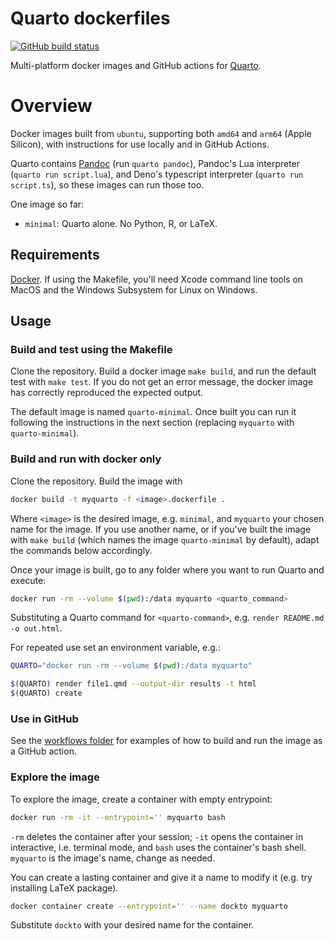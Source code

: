 # Quarto dockerfiles

[![GitHub build status][CI badge]][CI workflow]

Multi-platform docker images and GitHub actions for
[Quarto](https://quarto.org).

[CI badge]: https://img.shields.io/github/actions/workflow/status/dialoa/quarto-dockerfiles/ci.yaml?branch=main
[CI workflow]: https://github.com/dialoa/quarto-dockerfiles/ci.yaml

# Overview

Docker images built from `ubuntu`, supporting both `amd64` and
`arm64` (Apple Silicon), with instructions for use locally and in
GitHub Actions.

Quarto contains [Pandoc](https://pandoc.org) (run `quarto pandoc`),
Pandoc's Lua interpreter (`quarto run script.lua`), and Deno's
typescript interpreter (`quarto run script.ts`), so these images 
can run those too.

One image so far:

- `minimal`: Quarto alone. No Python, R, or LaTeX.

## Requirements

[Docker](https://docker.com). If using the Makefile, 
you'll need Xcode command line tools on MacOS and the
Windows Subsystem for Linux on Windows.

## Usage

### Build and test using the Makefile

Clone the repository. Build a docker image `make build`, 
and run the default test with `make test`. If you do 
not get an error message, the docker image has
correctly reproduced the expected output.

The default image is named `quarto-minimal`. Once built
you can run it following the instructions in the next
section (replacing `myquarto` with `quarto-minimal`).

### Build and run with docker only

Clone the repository. Build the image with

``` bash
docker build -t myquarto -f <image>.dockerfile .
```

Where `<image>` is the desired image, e.g. `minimal`,
and `myquarto` your chosen name for the image. 
If you use another name, or if you've built the image
with `make build` (which names the image `quarto-minimal`
by default), adapt the commands below accordingly.

Once your image is built, go to any folder where you 
want to run Quarto and execute:

```bash
docker run -rm --volume $(pwd):/data myquarto <quarto_command>
```

Substituting a Quarto command for `<quarto-command>`, e.g.
`render README.md -o out.html`. 

For repeated use set an environment variable, e.g.:

```bash
QUARTO="docker run -rm --volume $(pwd):/data myquarto"

$(QUARTO) render file1.qmd --output-dir results -t html
$(QUARTO) create
```

### Use in GitHub

See the [workflows folder](.github/workflows/) for 
examples of how to build and run the image as a GitHub 
action. 

### Explore the image

To explore the image, create a container with empty entrypoint:

```bash
docker run -rm -it --entrypoint='' myquarto bash
```

`-rm` deletes the container after your session; `-it` opens
the container in interactive, i.e. terminal mode, and `bash` 
uses the container's bash shell. `myquarto` is the image's
name, change as needed.

You can create a lasting container and give it a name
to modify it (e.g. try installing LaTeX package).

```bash
docker container create --entrypoint='' --name dockto myquarto
```

Substitute `dockto` with your desired name for the container.